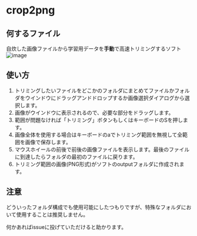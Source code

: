 # crop2png
## 何するファイル
自炊した画像ファイルから学習用データを**手動**で高速トリミングするソフト
![image](https://github.com/user-attachments/assets/a9aac908-8d66-4abe-aaa6-537802af1339)

## 使い方
1. トリミングしたいファイルをどこかのフォルダにまとめてファイルかフォルダをウインドウにドラッグアンドドロップするか画像選択ダイアログから選択します。
1. 画像がウインドウに表示されるので、必要な部分をドラッグします。
1. 範囲が問題なければ「トリミング」ボタンもしくはキーボードのSを押します。
1. 画像全体を使用する場合はキーボードのaでトリミング範囲を無視して全範囲を画像で保存します。
2. マウスホイールの前後で前後の画像ファイルを表示します。最後のファイルに到達したらフォルダの最初のファイルに戻ります。
1. トリミング範囲の画像(PNG形式)がソフトのoutputフォルダに作成されます。

## 注意
どういったフォルダ構成でも使用可能にしたつもりですが、特殊なフォルダにおいて使用することは推奨しません。

何かあればissueに投げていただけると助かります。
